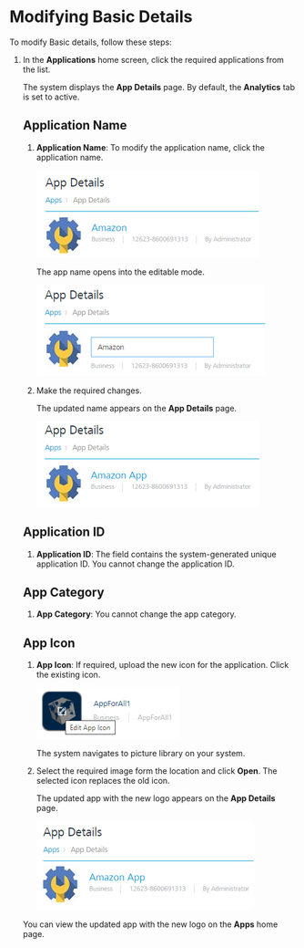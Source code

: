                             


Modifying Basic Details
=======================

To modify Basic details, follow these steps:

1.  In the **Applications** home screen, click the required applications from the list.
    
    The system displays the **App Details** page. By default, the **Analytics** tab is set to active.
    
    Application Name
    ----------------
    
    1.  **Application Name**: To modify the application name, click the application name.
        
        ![](../Resources/Images/Overview/Apps/modifyappname-2.png)
        
        The app name opens into the editable mode.
        
        ![](../Resources/Images/Overview/Apps/modifyappname.png)
        
    2.  Make the required changes.
        
        The updated name appears on the **App Details** page.
        
        ![](../Resources/Images/Overview/Apps/modifyappname-3.png)
        
    
    Application ID
    --------------
    
    1.  **Application ID**: The field contains the system-generated unique application ID. You cannot change the application ID.
    
    App Category
    ------------
    
    1.  **App Category**: You cannot change the app category.
    
    App Icon
    --------
    
    1.  **App Icon**: If required, upload the new icon for the application. Click the existing icon.
        
        ![](../Resources/Images/Overview/Apps/modifyappicon.png)
        
        The system navigates to picture library on your system.
        
    2.  Select the required image form the location and click **Open**. The selected icon replaces the old icon.
        
        The updated app with the new logo appears on the **App Details** page.
        
        ![](../Resources/Images/Overview/Apps/modifyappicon-2.png)
        
    
    You can view the updated app with the new logo on the **Apps** home page.
